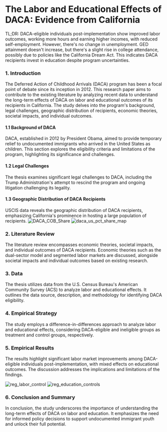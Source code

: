 # The Labor and Educational Effects of DACA: Evidence from California

TL;DR: DACA-eligible individuals post-implementation show improved labor outcomes, working more hours and earning higher incomes, with reduced self-employment. However, there's no change in unemployment. GED attainment doesn't increase, but there's a slight rise in college attendance, possibly due to policies like the California Dream Act. This indicates DACA recipients invest in education despite program uncertainties.

### 1. Introduction
The Deferred Action of Childhood Arrivals (DACA) program has been a focal point of debate since its inception in 2012. This research paper aims to contribute to the existing literature by analyzing recent data to understand the long-term effects of DACA on labor and educational outcomes of its recipients in California. The study delves into the program's background, legal challenges, geographic distribution of recipients, economic theories, societal impacts, and individual outcomes.

#### 1.1 Background of DACA
DACA, established in 2012 by President Obama, aimed to provide temporary relief to undocumented immigrants who arrived in the United States as children. This section explores the eligibility criteria and limitations of the program, highlighting its significance and challenges.

#### 1.2 Legal Challenges
The thesis examines significant legal challenges to DACA, including the Trump Administration's attempt to rescind the program and ongoing litigation challenging its legality.

#### 1.3 Geographic Distribution of DACA Recipients
USCIS data reveals the geographic distribution of DACA recipients, emphasizing California's prominence in hosting a large population of recipients.
![DACA_COB_Share](https://github.com/oscaralonso12/DACA-thesis/assets/41983149/2ca06441-2873-4697-8479-ddb21670cb2a)
![daca_us_pct_share_map](https://github.com/oscaralonso12/DACA-thesis/assets/41983149/5bb83b81-a990-4e7c-bdea-6f3cbdf79a6e)

### 2. Literature Review
The literature review encompasses economic theories, societal impacts, and individual outcomes of DACA recipients. Economic theories such as the dual-sector model and segmented labor markets are discussed, alongside societal impacts and individual outcomes based on existing research.

### 3. Data
The thesis utilizes data from the U.S. Census Bureau's American Community Survey (ACS) to analyze labor and educational effects. It outlines the data source, description, and methodology for identifying DACA eligibility.

### 4. Empirical Strategy
The study employs a difference-in-differences approach to analyze labor and educational effects, considering DACA-eligible and ineligible groups as treatment and control groups, respectively.

### 5. Empirical Results
The results highlight significant labor market improvements among DACA-eligible individuals post-implementation, with mixed effects on educational outcomes. The discussion addresses the implications and limitations of the findings.

![reg_labor_control](https://github.com/oscaralonso12/DACA-thesis/assets/41983149/af7725fc-b3eb-4ab8-8425-04563a346f11)
![reg_education_controls](https://github.com/oscaralonso12/DACA-thesis/assets/41983149/957f7517-e83b-43ff-ad6b-e2f1d391f7ee)

### 6. Conclusion and Summary
In conclusion, the study underscores the importance of understanding the long-term effects of DACA on labor and education. It emphasizes the need for informed policy decisions to support undocumented immigrant youth and unlock their full potential.


